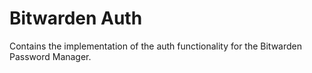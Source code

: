 # Bitwarden Auth

Contains the implementation of the auth functionality for the Bitwarden Password Manager.

